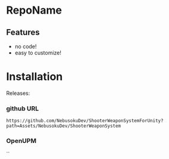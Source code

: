 # RepoName
[comment]: <> (badges)

## Features
- no code!
- easy to customize!

# Installation

Releases: 

### github URL

`https://github.com/NebusokuDev/ShooterWeaponSystemForUnity?path=Assets/NebusokuDev/ShooterWeaponSystem`

### OpenUPM
``